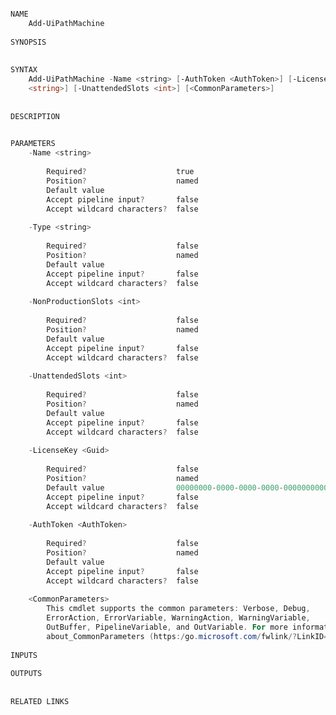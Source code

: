 ﻿```PowerShell

NAME
    Add-UiPathMachine
    
SYNOPSIS
    
    
SYNTAX
    Add-UiPathMachine -Name <string> [-AuthToken <AuthToken>] [-LicenseKey <Guid>] [-NonProductionSlots <int>] [-Type 
    <string>] [-UnattendedSlots <int>] [<CommonParameters>]
    
    
DESCRIPTION
    

PARAMETERS
    -Name <string>
        
        Required?                    true
        Position?                    named
        Default value                
        Accept pipeline input?       false
        Accept wildcard characters?  false
        
    -Type <string>
        
        Required?                    false
        Position?                    named
        Default value                
        Accept pipeline input?       false
        Accept wildcard characters?  false
        
    -NonProductionSlots <int>
        
        Required?                    false
        Position?                    named
        Default value                
        Accept pipeline input?       false
        Accept wildcard characters?  false
        
    -UnattendedSlots <int>
        
        Required?                    false
        Position?                    named
        Default value                
        Accept pipeline input?       false
        Accept wildcard characters?  false
        
    -LicenseKey <Guid>
        
        Required?                    false
        Position?                    named
        Default value                00000000-0000-0000-0000-000000000000
        Accept pipeline input?       false
        Accept wildcard characters?  false
        
    -AuthToken <AuthToken>
        
        Required?                    false
        Position?                    named
        Default value                
        Accept pipeline input?       false
        Accept wildcard characters?  false
        
    <CommonParameters>
        This cmdlet supports the common parameters: Verbose, Debug,
        ErrorAction, ErrorVariable, WarningAction, WarningVariable,
        OutBuffer, PipelineVariable, and OutVariable. For more information, see 
        about_CommonParameters (https:/go.microsoft.com/fwlink/?LinkID=113216). 
    
INPUTS
    
OUTPUTS
    
    
RELATED LINKS



```
